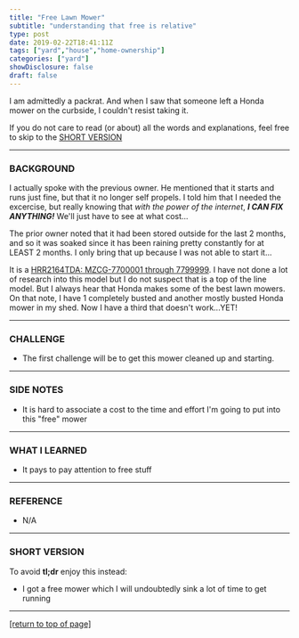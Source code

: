 ```yaml
---
title: "Free Lawn Mower"
subtitle: "understanding that free is relative"
type: post
date: 2019-02-22T18:41:11Z
tags: ["yard","house","home-ownership"]
categories: ["yard"]
showDisclosure: false
draft: false
---
```


I am admittedly a packrat.  And when I saw that someone left a Honda mower on
the curbside, I couldn't resist taking it.<!--more-->

If you do not care to read (or about) all the words and explanations, feel free
to skip to the [SHORT VERSION](#tldr)

---

### BACKGROUND

I actually spoke with the previous owner.  He mentioned that it starts and runs
just fine, but that it no longer self propels.  I told him that I needed the
excercise, but really knowing that *with the power of the internet*, ***I CAN
FIX ANYTHING!***  We'll just have to see at what cost...

The prior owner noted that it had been stored outside for the last 2 months, and
so it was soaked since it has been raining pretty constantly for at LEAST 2
months.  I only bring that up because I was not able to start it...

It is a
[HRR2164TDA: MZCG-7700001 through 7799999](http://cdn.powerequipment.honda.com/pe/pdf/manuals/31VL0U20.pdf).
I have not done a lot of research into this model but I do not suspect that is a
top of the line model.  But I always hear that Honda makes some of the best
lawn mowers.  On that note, I have 1 completely busted and another mostly busted
Honda mower in my shed.  Now I have a third that doesn't work...YET!

---

### CHALLENGE

* The first challenge will be to get this mower cleaned up and starting.

---

### SIDE NOTES

* It is hard to associate a cost to the time and effort I'm going to put into
  this "free" mower

---

### WHAT I LEARNED

* It pays to pay attention to free stuff

---

### REFERENCE

<div id="tldr"></div>

* N/A

---

### SHORT VERSION

To avoid **tl;dr** enjoy this instead:

* I got a free mower which I will undoubtedly sink a lot of time to get running

---

[[return to top of page]](#)
